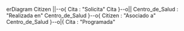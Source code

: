 erDiagram
    Citizen ||--o{ Cita : "Solicita"
    Cita }--o|| Centro_de_Salud : "Realizada en"
    Centro_de_Salud }--o{ Citizen : "Asociado a"
    Centro_de_Salud }--o|{ Cita : "Programada"

